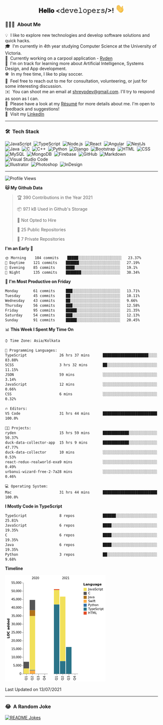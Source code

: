 <div align="center">
<h2> 𝐇𝐞𝐥𝐥𝐨 <𝚍𝚎𝚟𝚎𝚕𝚘𝚙𝚎𝚛𝚜/>! <img src="https://github.com/ABSphreak/ABSphreak/blob/master/gifs/Hi.gif" width="30px"></h2>
</div>

### 👨🏽‍💻 &nbsp;About Me

💡 &nbsp;I like to explore new technologies and develop software solutions and quick hacks.\
🎓 &nbsp;I'm currently in 4th year studying Computer Science at the University of Victoria.\
🚧 &nbsp;Currently working on a carpool application - [Ryden](https://github.com/ryden-team)\
🌱 &nbsp;I'm on track for learning more about Artificial Intelligence, Systems Design, and App development.\
⚽️ &nbsp;In my free time, I like to play soccer.\
💬 &nbsp;Feel free to reach out to me for consultation, volunteering, or just for some interesting discussion.\
✉️ &nbsp;You can shoot me an email at shreypdev@gmail.com. I'll try to respond as soon as I can.\
📄 &nbsp;Please have a look at my [Résumé](https://www.shreypdev.com/docs/Resume.pdf) for more details about me. I'm open to feedback and suggestions!\
👔 &nbsp;Visit my [LinkedIn](https://www.linkedin.com/in/shrey-p-a61a6b95/)

---
### 🛠 &nbsp;Tech Stack
![JavaScript](https://img.shields.io/badge/-JavaScript-05122A?style=flat&logo=javascript)&nbsp;
![TypeScript](https://img.shields.io/badge/-TypeScript-05122A?style=flat&logo=typescript)&nbsp;
![Node.js](https://img.shields.io/badge/-Node.js-05122A?style=flat&logo=node.js)&nbsp;
![React](https://img.shields.io/badge/-React-05122A?style=flat&logo=react)&nbsp;
![Angular](https://img.shields.io/badge/-Angular-05122A?style=flat&logo=angular&logoColor=red)&nbsp;
![NestJs](https://img.shields.io/badge/-NestJs-05122A?style=flat&logo=nestjs&logoColor=e93333)\
![Java](https://img.shields.io/badge/-Java-05122A?style=flat&logo=Java&logoColor=FFA518)&nbsp;
![C](https://img.shields.io/badge/-C-05122A?style=flat&logo=C&logoColor=A8B9CC)&nbsp;
![C++](https://img.shields.io/badge/-C++-05122A?style=flat&logo=C%2B%2B&logoColor=00599C)&nbsp;
![Python](https://img.shields.io/badge/-Python-05122A?style=flat&logo=python)&nbsp;
![Django](https://img.shields.io/badge/-Django-05122A?style=flat&logo=django&logoColor=092E20)&nbsp;
![Bootstrap](https://img.shields.io/badge/-Bootstrap-05122A?style=flat&logo=bootstrap&logoColor=563D7C)&nbsp;
![HTML](https://img.shields.io/badge/-HTML-05122A?style=flat&logo=HTML5)&nbsp;
![CSS](https://img.shields.io/badge/-CSS-05122A?style=flat&logo=CSS3&logoColor=1572B6)\
![MySQL](https://img.shields.io/badge/-MySQL-05122A?style=flat&logo=mysql)&nbsp;
![MongoDB](https://img.shields.io/badge/-MongoDB-05122A?style=flat&logo=mongodb)&nbsp;
![Firebase](https://img.shields.io/badge/-Firebase-05122A?style=flat&logo=firebase)&nbsp;
![GitHub](https://img.shields.io/badge/-GitHub-05122A?style=flat&logo=github)&nbsp;
![Markdown](https://img.shields.io/badge/-Markdown-05122A?style=flat&logo=markdown)&nbsp;
![Visual Studio Code](https://img.shields.io/badge/-Visual%20Studio%20Code-05122A?style=flat&logo=visual-studio-code&logoColor=007ACC)\
![Illustrator](https://img.shields.io/badge/-Illustrator-05122A?style=flat&logo=adobe-illustrator)&nbsp;
![Photoshop](https://img.shields.io/badge/-Photoshop-05122A?style=flat&logo=adobe-photoshop)&nbsp;
![InDesign](https://img.shields.io/badge/-InDesign-05122A?style=flat&logo=adobe-indesign)

---
<!--START_SECTION:waka-->
![Profile Views](http://img.shields.io/badge/Profile%20Views-0-blue)

**🐱 My Github Data** 

> 🏆 390 Contributions in the Year 2021
 > 
> 📦 97.1 kB Used in Github's Storage 
 > 
> 🚫 Not Opted to Hire
 > 
> 📜 25 Public Repositories 
 > 
> 🔑 7 Private Repositories  
 > 
**I'm an Early 🐤** 

```text
🌞 Morning    104 commits    █████░░░░░░░░░░░░░░░░░░░░   23.37% 
🌆 Daytime    121 commits    ██████░░░░░░░░░░░░░░░░░░░   27.19% 
🌃 Evening    85 commits     ████░░░░░░░░░░░░░░░░░░░░░   19.1% 
🌙 Night      135 commits    ███████░░░░░░░░░░░░░░░░░░   30.34%

```
📅 **I'm Most Productive on Friday** 

```text
Monday       61 commits     ███░░░░░░░░░░░░░░░░░░░░░░   13.71% 
Tuesday      45 commits     ██░░░░░░░░░░░░░░░░░░░░░░░   10.11% 
Wednesday    43 commits     ██░░░░░░░░░░░░░░░░░░░░░░░   9.66% 
Thursday     56 commits     ███░░░░░░░░░░░░░░░░░░░░░░   12.58% 
Friday       95 commits     █████░░░░░░░░░░░░░░░░░░░░   21.35% 
Saturday     54 commits     ███░░░░░░░░░░░░░░░░░░░░░░   12.13% 
Sunday       91 commits     █████░░░░░░░░░░░░░░░░░░░░   20.45%

```


📊 **This Week I Spent My Time On** 

```text
⌚︎ Time Zone: Asia/Kolkata

💬 Programming Languages: 
TypeScript               26 hrs 37 mins      █████████████████████░░░░   83.88% 
SCSS                     3 hrs 32 mins       ██░░░░░░░░░░░░░░░░░░░░░░░   11.15% 
JSON                     59 mins             ░░░░░░░░░░░░░░░░░░░░░░░░░   3.14% 
JavaScript               12 mins             ░░░░░░░░░░░░░░░░░░░░░░░░░   0.66% 
CSS                      6 mins              ░░░░░░░░░░░░░░░░░░░░░░░░░   0.32%

🔥 Editors: 
VS Code                  31 hrs 44 mins      █████████████████████████   100.0%

🐱‍💻 Projects: 
ryden                    15 hrs 59 mins      ████████████░░░░░░░░░░░░░   50.37% 
duck-data-collector-app  15 hrs 9 mins       ████████████░░░░░░░░░░░░░   47.77% 
duck-data-collector      10 mins             ░░░░░░░░░░░░░░░░░░░░░░░░░   0.53% 
react-redux-realworld-exa9 mins              ░░░░░░░░░░░░░░░░░░░░░░░░░   0.49% 
urbanui-wizard-free-2-7a28 mins              ░░░░░░░░░░░░░░░░░░░░░░░░░   0.46%

💻 Operating System: 
Mac                      31 hrs 44 mins      █████████████████████████   100.0%

```

**I Mostly Code in TypeScript** 

```text
TypeScript               8 repos             ██████░░░░░░░░░░░░░░░░░░░   25.81% 
JavaScript               6 repos             ████░░░░░░░░░░░░░░░░░░░░░   19.35% 
C                        6 repos             ████░░░░░░░░░░░░░░░░░░░░░   19.35% 
Java                     6 repos             ████░░░░░░░░░░░░░░░░░░░░░   19.35% 
Python                   3 repos             ██░░░░░░░░░░░░░░░░░░░░░░░   9.68%

```


**Timeline**

![Chart not found](https://raw.githubusercontent.com/shreypdev/shreypdev/master/charts/bar_graph.png) 


 Last Updated on 13/07/2021
<!--END_SECTION:waka-->

---
### 😂 &nbsp;A Random Joke
<a href="https://readme-jokes.vercel.app"><img align="center" src="https://readme-jokes.vercel.app/api" alt="README Jokes"></a>
